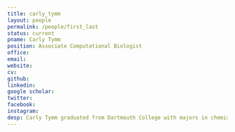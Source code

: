 ```yaml
---
title: carly_tymm
layout: people
permalink: /people/first_last
status: current
pname: Carly Tymm
position: Associate Computational Biologist
office:
email:
website:
cv:
github:
linkedin:
google scholar:
twitter:
facebook:
instagram:
desp: Carly Tymm graduated from Dartmouth College with majors in chemistry (B.A.) and biomedical engineering sciences (B.A.). As an undergraduate, she conducted research on the structure-property relationship of small molecules as temporary adhesives and studied the effect of mucin glycoproteins on bacterial virulence. In the Liu lab, she is a wet-lab research technician investigating the genomic transcriptional and epigenetic gene regulatory mechanisms that underlie cancer development and progression. 
---
```

